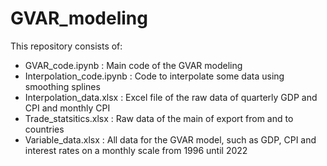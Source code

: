 # GVAR_modeling

This repository consists of:
- GVAR_code.ipynb : Main code of the GVAR modeling
- Interpolation_code.ipynb : Code to interpolate some data using smoothing splines
- Interpolation_data.xlsx : Excel file of the raw data of quarterly GDP and CPI and monthly CPI
- Trade_statsitics.xlsx : Raw data of the main of export from and to countries
- Variable_data.xlsx : All data for the GVAR model, such as GDP, CPI and interest rates on a monthly scale from 1996 until 2022
